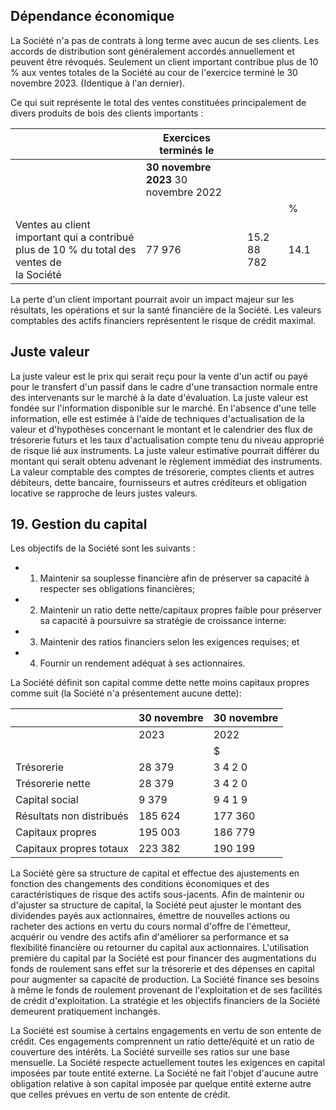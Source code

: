 ## Dépendance économique

La Société n'a pas de contrats à long terme avec aucun de ses clients. Les accords de distribution sont généralement accordés annuellement et peuvent être révoqués. Seulement un client important contribue plus de 10 % aux ventes totales de la Société au cour de l'exercice terminé le 30 novembre 2023. (Identique à l'an dernier).

Ce qui suit représente le total des ventes constituées principalement de divers produits de bois des clients importants :

|                                                                                              | Exercices terminés le                    |  |             |      |  |
|----------------------------------------------------------------------------------------------|------------------------------------------|--|-------------|------|--|
|                                                                                              | <b>30 novembre 2023</b> 30 novembre 2022 |  |             |      |  |
|                                                                                              |                                          |  |             | %    |  |
| Ventes au client important qui a contribué plus de 10 % du total des ventes de<br>la Société | 77 976                                   |  | 15.2 88 782 | 14.1 |  |

La perte d'un client important pourrait avoir un impact majeur sur les résultats, les opérations et sur la santé financière de la Société. Les valeurs comptables des actifs financiers représentent le risque de crédit maximal.

## Juste valeur

La juste valeur est le prix qui serait reçu pour la vente d'un actif ou payé pour le transfert d'un passif dans le cadre d'une transaction normale entre des intervenants sur le marché à la date d'évaluation. La juste valeur est fondée sur l'information disponible sur le marché. En l'absence d'une telle information, elle est estimée à l'aide de techniques d'actualisation de la valeur et d'hypothèses concernant le montant et le calendrier des flux de trésorerie futurs et les taux d'actualisation compte tenu du niveau approprié de risque lié aux instruments. La juste valeur estimative pourrait différer du montant qui serait obtenu advenant le règlement immédiat des instruments. La valeur comptable des comptes de trésorerie, comptes clients et autres débiteurs, dette bancaire, fournisseurs et autres créditeurs et obligation locative se rapproche de leurs justes valeurs.

## 19. Gestion du capital

Les objectifs de la Société sont les suivants :

- 1. Maintenir sa souplesse financière afin de préserver sa capacité à respecter ses obligations financières;
- 2. Maintenir un ratio dette nette/capitaux propres faible pour préserver sa capacité à poursuivre sa stratégie de croissance interne:
- 3. Maintenir des ratios financiers selon les exigences requises; et
- 4. Fournir un rendement adéquat à ses actionnaires.

La Société définit son capital comme dette nette moins capitaux propres comme suit (la Société n'a présentement aucune dette):

|                          | 30 novembre | 30 novembre |
|--------------------------|-------------|-------------|
|                          | 2023        | 2022        |
|                          |             | \$          |
| Trésorerie               | 28 379      | 3 4 2 0     |
| Trésorerie nette         | 28 379      | 3 4 2 0     |
| Capital social           | 9 379       | 9 4 1 9     |
| Résultats non distribués | 185 624     | 177 360     |
| Capitaux propres         | 195 003     | 186 779     |
| Capitaux propres totaux  | 223 382     | 190 199     |

La Société gère sa structure de capital et effectue des ajustements en fonction des changements des conditions économiques et des caractéristiques de risque des actifs sous-jacents. Afin de maintenir ou d'ajuster sa structure de capital, la Société peut ajuster le montant des dividendes payés aux actionnaires, émettre de nouvelles actions ou racheter des actions en vertu du cours normal d'offre de l'émetteur, acquérir ou vendre des actifs afin d'améliorer sa performance et sa flexibilité financière ou retourner du capital aux actionnaires. L'utilisation première du capital par la Société est pour financer des augmentations du fonds de roulement sans effet sur la trésorerie et des dépenses en capital pour augmenter sa capacité de production. La Société finance ses besoins à même le fonds de roulement provenant de l'exploitation et de ses facilités de crédit d'exploitation. La stratégie et les objectifs financiers de la Société demeurent pratiquement inchangés.

La Société est soumise à certains engagements en vertu de son entente de crédit. Ces engagements comprennent un ratio dette/équité et un ratio de couverture des intérêts. La Société surveille ses ratios sur une base mensuelle. La Société respecte actuellement toutes les exigences en capital imposées par toute entité externe. La Société ne fait l'objet d'aucune autre obligation relative à son capital imposée par quelque entité externe autre que celles prévues en vertu de son entente de crédit.